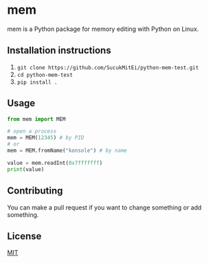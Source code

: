 # mem

mem is a Python package for memory editing with Python on Linux.

## Installation instructions

1. `git clone https://github.com/SucukMitEi/python-mem-test.git`
2. `cd python-mem-test`
3. `pip install .`

## Usage

```python
from mem import MEM

# open a process
mem = MEM(12345) # by PID
# or
mem = MEM.fromName("konsole") # by name

value = mem.readInt(0x7fffffff)
print(value)
```

## Contributing

You can make a pull request if you want to change something or add something.

## License

[MIT](https://choosealicense.com/licenses/mit/)
